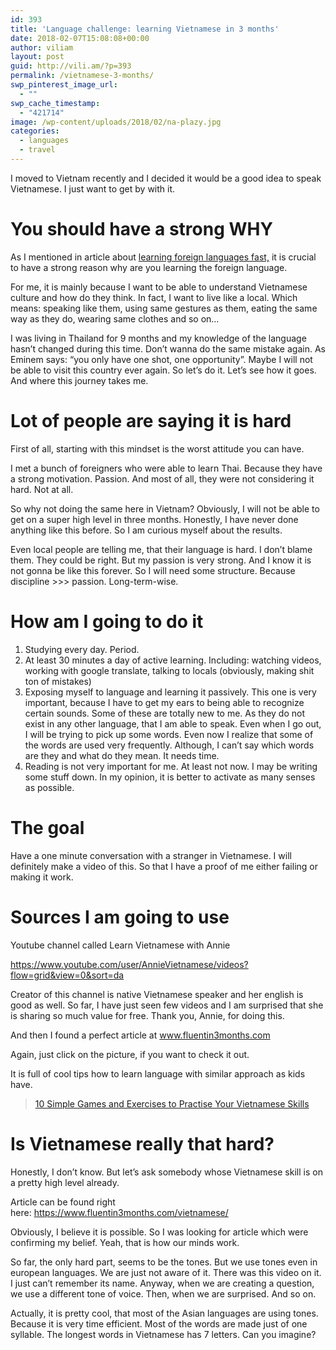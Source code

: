 ```yaml
---
id: 393
title: 'Language challenge: learning Vietnamese in 3 months'
date: 2018-02-07T15:08:08+00:00
author: viliam
layout: post
guid: http://vili.am/?p=393
permalink: /vietnamese-3-months/
swp_pinterest_image_url:
  - ""
swp_cache_timestamp:
  - "421714"
image: /wp-content/uploads/2018/02/na-plazy.jpg
categories:
  - languages
  - travel
---
```

I moved to Vietnam recently and I decided it would be a good idea to speak Vietnamese. I just want to get by with it.



# You should have a strong WHY

As I mentioned in article about [learning foreign languages fast,](http://vili.am/learn-foreign-language-fast/) it is crucial to have a strong reason why are you learning the foreign language.

For me, it is mainly because I want to be able to understand Vietnamese culture and how do they think. In fact, I want to live like a local. Which means: speaking like them, using same gestures as them, eating the same way as they do, wearing same clothes and so on&#8230;

I was living in Thailand for 9 months and my knowledge of the language hasn&#8217;t changed during this time. Don&#8217;t wanna do the same mistake again. As Eminem says: &#8220;you only have one shot, one opportunity&#8221;. Maybe I will not be able to visit this country ever again. So let&#8217;s do it. Let&#8217;s see how it goes. And where this journey takes me.

# Lot of people are saying it is hard

First of all, starting with this mindset is the worst attitude you can have.

I met a bunch of foreigners who were able to learn Thai. Because they have a strong motivation. Passion. And most of all, they were not considering it hard. Not at all.

So why not doing the same here in Vietnam? Obviously, I will not be able to get on a super high level in three months. Honestly, I have never done anything like this before. So I am curious myself about the results.

Even local people are telling me, that their language is hard. I don&#8217;t blame them. They could be right. But my passion is very strong. And I know it is not gonna be like this forever. So I will need some structure. Because discipline >>> passion. Long-term-wise.

# How am I going to do it

  1. Studying every day. Period.
  2. At least 30 minutes a day of active learning. Including: watching videos, working with google translate, talking to locals (obviously, making shit ton of mistakes)
  3. Exposing myself to language and learning it passively. This one is very important, because I have to get my ears to being able to recognize certain sounds. Some of these are totally new to me. As they do not exist in any other language, that I am able to speak. Even when I go out, I will be trying to pick up some words. Even now I realize that some of the words are used very frequently. Although, I can&#8217;t say which words are they and what do they mean. It needs time.
  4. Reading is not very important for me. At least not now. I may be writing some stuff down. In my opinion, it is better to activate as many senses as possible.

# The goal

Have a one minute conversation with a stranger in Vietnamese. I will definitely make a video of this. So that I have a proof of me either failing or making it work.

# Sources I am going to use

Youtube channel called Learn Vietnamese with Annie

https://www.youtube.com/user/AnnieVietnamese/videos?flow=grid&view=0&sort=da

Creator of this channel is native Vietnamese speaker and her english is good as well. So far, I have just seen few videos and I am surprised that she is sharing so much value for free. Thank you, Annie, for doing this.

And then I found a perfect article at www.fluentin3months.com

Again, just click on the picture, if you want to check it out.

It is full of cool tips how to learn language with similar approach as kids have.

<blockquote class="wp-embedded-content" data-secret="j007nyy7s5">
  <p>
    <a href="https://www.fluentin3months.com/vietnamese-skills/">10 Simple Games and Exercises to Practise Your Vietnamese Skills</a>
  </p>
</blockquote>



# Is Vietnamese really that hard?

Honestly, I don&#8217;t know. But let&#8217;s ask somebody whose Vietnamese skill is on a pretty high level already.

Article can be found right here: <https://www.fluentin3months.com/vietnamese/>

Obviously, I believe it is possible. So I was looking for article which were confirming my belief. Yeah, that is how our minds work.

So far, the only hard part, seems to be the tones. But we use tones even in european languages. We are just not aware of it. There was this video on it. I just can&#8217;t remember its name. Anyway, when we are creating a question, we use a different tone of voice. Then, when we are surprised. And so on.

Actually, it is pretty cool, that most of the Asian languages are using tones. Because it is very time efficient. Most of the words are made just of one syllable. The longest words in Vietnamese has 7 letters. Can you imagine?
